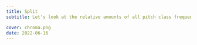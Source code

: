 ```yaml
---
title: Split
subtitle: Let's look at the relative amounts of all pitch class frequencies in any audio signal in real time.

cover: chroma.png
date: 2022-06-16
---
```


<script setup>
import chromaSplit from './split.vue'
</script>

<client-only>
  <chroma-split />
</client-only>
